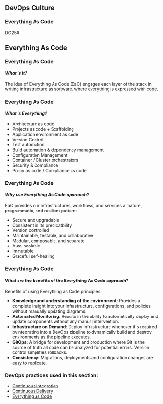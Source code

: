 <!-- .slide: data-background-image="images/RH_NewBrand_Background.png" -->
## DevOps Culture  <!-- {_class="course-title"} -->
### Everything As Code <!-- {_class="title-color"} -->
DO250 <!-- {_class="title-color"} -->



## Everything As Code



### Everything As Code
#### _What Is It?_
The idea of Everything As Code (EaC) engages each layer of the stack in writing infrastructure as software, where everything is expressed with code.



### Everything As Code
#### _What Is Everything?_
* Architecture as code
* Projects as code + Scaffolding
* Application environment as code
* Version Control
* Test automation
* Build automation & dependency management
* Configuration Management
* Container / Cluster orchestrators
* Security & Compliance
* Policy as code / Compliance as code



### Everything As Code
#### _Why use Everything As Code approach?_
EaC provides our infrastructures, workflows, and services a mature, programmatic, and resilient pattern:

* Secure and upgradable
* Consistent in its predicatbility 
* Version controlled
* Maintainable, testable, and collaborative
* Modular, composable, and separate
* Auto-scalable
* Immutable
* Graceful self-healing



### Everything As Code
#### What are the benefits of the Everything As Code approach?
Benefits of using Everything as Code principles:

* **Knowledge and understanding of the environment**: Provides a complete insight into your infrastructure, configurations, and policies without manually updating diagrams.
* **Automated Monitoring**: Results in the ability to automatically deploy and update components without any manual intervention.
* **Infrastructure on Demand**: Deploy infrastructure whenever it's required by ntegrating into a DevOps pipeline to dynamically build and destroy environments as the pipeline executes.
* **GitOps**: A bridge for development and production where Git is the source of truth all code can be analyzed for potential errors. Version control simplifies rollbacks.
* **Consistency**: Migrations, deployments and configuration changes are easy to replicate.



<!-- .slide: data-background-image="images/chef-background.png", class="white-style" -->
### DevOps practices used in this section:
- [Continuous Integration](https://openpracticelibrary.com/practice/continuous-integration/)
- [Continuous Delivery](https://openpracticelibrary.com/practice/continuous-delivery)
- [Everything as Code](https://openpracticelibrary.com/practice/everything-as-code/)
